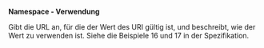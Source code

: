 **Namespace - Verwendung**

Gibt die URL an, für die der Wert des URI gültig ist, und beschreibt, wie der Wert zu verwenden ist.
Siehe die Beispiele 16 und 17 in der Spezifikation.
